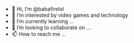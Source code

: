 - 👋 Hi, I’m @babafirelol
- 👀 I’m interested by video games and technology
- 🌱 I’m currently learning ...
- 💞️ I’m looking to collaborate on ...
- 📫 How to reach me ...

<!---
babafirelol/babafirelol is a ✨ special ✨ repository because its `README.md` (this file) appears on your GitHub profile.
You can click the Preview link to take a look at your changes.
--->
